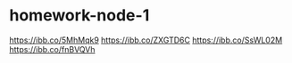 # homework-node-1
https://ibb.co/5MhMqk9
https://ibb.co/ZXGTD6C
https://ibb.co/SsWL02M
https://ibb.co/fnBVQVh
